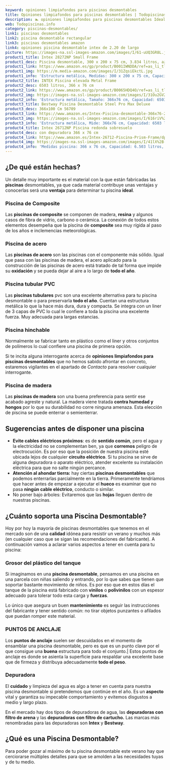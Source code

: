 ```yaml
---
keyword: opiniones limpiafondos para piscinas desmontables
title: Opiniones limpiafondos para piscinas desmontables | Todopiscinas.info
description: 🏊 opiniones limpiafondos para piscinas desmontables Ideales para este verano 2021. Aquí puedes comprar opiniones limpiafondos para piscinas desmontables y comparar con otras similares. No dejes escapar opiniones limpiafondos para piscinas desmontables a un precio realmente tentador.
web: Todopiscinas.info
category: piscinas-desmontables/
link1: piscinas desmontables
link2: piscina desmontable rectangular
link3: piscinas desmontables amazon
link4: opiniones piscina desmontable intex de 2.20 de largo
picture: https://images-na.ssl-images-amazon.com/images/I/61-uUQ3GR8L.jpg
product1_title: Intex 28272NP Small Frame
product1_desc: Piscina desmontable, 300 x 200 x 75 cm, 3.834 litros, azul
product1_link: https://www.amazon.es/gp/product/B001IWNDDA/ref=as_li_tl?ie=UTF8&camp=3638&creative=24630&creativeASIN=B001IWNDDA&linkCode=as2&tag=todopiscinas0e-21&linkId=25b9d647487c889cb6ef56ed63f50ca1
product1_img: https://m.media-amazon.com/images/I/31ZqsiEkctL.jpg
product1_info: 'Estructura metálica, Medidas: 300 x 200 x 75 cm, Capacidad: 3.834 litros, Para 6 personas (+ 6 años), Fácil montaje, Forma rectangular'
product2_title: INTEX Piscina elevada Metal Frame
product2_desc: 6503 litros, 366 x 76 cm
product2_link: https://www.amazon.es/gp/product/B0065HDQ4O/ref=as_li_tl?ie=UTF8&camp=3638&creative=24630&creativeASIN=B0065HDQ4O&linkCode=as2&tag=todopiscinas0e-21&linkId=ed2430e3ba564d3527ee103df33ed7b3
product2_img: https://images-na.ssl-images-amazon.com/images/I/31Ou2GV2SAL.jpg
product2_info: 'Estructura metálica, Tamaño: 366x76 cm, Capacidad: 6503 litros, Forma circular, De 4 a 7 personas (+6 años)'
product3_title: Bestway Piscina Desmontable Steel Pro Max Deluxe
product3_desc: 366x100 Cm 56709
product3_link: https://www.amazon.es/Intex-Piscina-desmontable-366x76-28210NP/dp/B0065HDQ4O?__mk_es_ES=%C3%85M%C3%85%C5%BD%C3%95%C3%91&crid=25UQGV9HG2INI&dchild=1&keywords=piscinas+desmontables&qid=1615854176&sprefix=piscinas+dem%2Caps%2C201&sr=8-5&linkCode=ll1&tag=todopiscinas0e-21&linkId=34f200977c6cbaab1f3f4d9ac0e64755&language=es_ES&ref_=as_li_ss_tl
product3_img: https://images-na.ssl-images-amazon.com/images/I/616riV%2BiY3L.jpg
product3_info: 'Estructura metálica, Mide: 366x76 cm, Capacidad: 6503 litros, De 4 a 7 personas mayores de 6 años, Forma circular, Tecnología Super-Tough'
product4_title: Intex 26712NP Piscina redonda sobresuelo
product4_desc: con depuradora 366 x 76 cm
product4_link: https://www.amazon.es/Intex-26712-Piscina-Prism-Frame/dp/B07FB823GL?__mk_es_ES=%C3%85M%C3%85%C5%BD%C3%95%C3%91&dchild=1&keywords=piscinas+desmontables+con+depuradora&qid=1615936418&sr=8-5&linkCode=ll1&tag=todopiscinas0e-21&linkId=d98699de7830cd471766fa1daa36de34&language=es_ES&ref_=as_li_ss_tl
product4_img: https://images-na.ssl-images-amazon.com/images/I/41lX%2B-YpibL.jpg
product4_info: 'Medidas piscina: 366 x 76 cm, Capacidad: 6.503 litros, Incluye depuradora de cartucha A, Lona resistente triple capa'
---
```



<brand-panel :title=product1_title :desc=product1_desc :img=product1_img :link=product1_link></brand-panel>


## ¿De qué  están hechas?

Un detalle muy importante es el material con la que están fabricadas las **piscinas** desmontables, ya que cada material contribuye unas ventajas y conocerlas  será una **ventaja** para determinar tu piscina **ideal**.


### Piscina de Composite

Las **piscinas de composite** se componen de madera, **resina** y algunos casos de fibra de vidrio, carbono o cerámica. La conexión de todos estos elementos desempeña que la piscina de **composite** sea muy rígida al paso de los años e inclemencias meteorológicas.


### Piscina de acero

Las **piscinas de acero** son las piscinas con el componente más sólido. Igual que pasa con las piscinas de madera, el acero aplicado para la construcción de las piscinas de acero está tratado de tal forma que impide su **oxidación** y se pueda dejar al aire a lo largo de **todo el año**.


### Piscina tubular PVC

Las **piscinas tubulares** pvc son una excelente alternativa para tu piscina desmontable o para preservarla **todo el año**. Cuentan una estructura metálica lo que la hace más dura, dura y compacta. Se integra con un liner de 3 capas de PVC lo cual le confiere a toda la piscina una excelente fuerza. Muy adecuada para largas estancias.


### Piscina hinchable

 Normalmente se fabricar tanto en plástico como el liner y otros conjuntos de polímeros lo cual confiere una piscina de primera opción.

Si te incita alguna interrogante acerca de **opiniones limpiafondos para piscinas desmontables** que no hemos sabido afrontar en concreto, estaremos vigilantes en el apartado de _Contacto_ para resolver cualquier interrogante.


### Piscina de madera

Las **piscinas de madera** son una buena preferencia para sentir ese acabado agreste y natural. La madera viene tratada **contra humedad y hongos** por lo que su durabilidad no corre ninguna amenaza. Esta elección de piscina se puede enterrar o semienterrar.


## Sugerencias antes de disponer una piscina



*   **Evite cables eléctricos próximos**: es de **sentido común**, pero el agua y la electricidad no se complementan ben, ya que **corremos** peligro de electrocución. Es por eso que la posición de nuestra piscina esté ubicada lejos de cualquier **circuito eléctrico**. Si tu piscina se sirve de alguna depuradora o aparato eléctrico, atender excelente su instalación eléctrica para que no salte ningún percance.
*   **Atención al ahondar tierra:** hay ciertas **piscinas desmontables** que podemos enterrarlas parcialmente en la tierra. Primeramente tendríamos que hacer antes de empezar a ejecutar el **hueco** es examinar que no pasa **ningún cable eléctrico**, conducto o similar.
*   No poner bajo árboles: Evitaremos que las **hojas** lleguen dentro de nuestras piscinas.


## ¿Cuánto soporta una Piscina Desmontable?

Hoy por hoy la mayoría de piscinas desmontables que tenemos en el mercado son de una **calidad** idónea para resistir un verano y muchos más (en cualquier caso que se sigan las recomendaciones del fabricante). A continuación vamos a aclarar varios aspectos a tener en cuenta para tu piscina:


### Grosor del plástico del tanque

Si imaginamos en una **piscina desmontable**, pensamos en una piscina en una parcela con niñas saliendo y entrando, por lo que sabes que tienen que soportar bastante movimiento de niños. Es por eso que en estos días el tanque de la piscina está fabricado con **vinilos** o **polivinilos** con un espesor adecuado para tolerar todo esta carga y **fuerzas**.

Lo único que asegura un	 buen **mantenimiento** es seguir las instrucciones del fabricante y tener sentido común: no tirar objetos punzantes o afilados que puedan romper este material.


### PUNTOS DE ANCLAJE

Los **puntos de anclaje** suelen ser descuidados en el momento de ensamblar una piscina desmontable, pero  es que es un punto clave por el que consigue una **buena** estructura para todo el conjunto.| Estos puntos de anclaje es donde se asienta la superficie para respaldar una excelente base que de firmeza y distribuya adecuadamente **todo el peso**.

<external-banner></external-banner>


<stats-list :link1=link1 :link2=link2 :link3=link3 :link4=link4 :category=category></stats-list>


### Depuradora

El **cuidado** y limpieza del agua es algo a tener en cuenta para nuestra piscina desmontable si pretendemos que continúe en el año. Es un **aspecto** vital y garantiza su impecable comportamiento y evitemos disgustos a medio y largo plazo.

En el mercado hay dos tipos de depuradoras de agua, las **depuradoras con filtro de arena** y  las **depuradoras** **con filtro de cartucho.** Las marcas más renombradas para las depuradoras son **Intex** y **Bestway**.
## ¿Qué es una Piscina Desmontable?



Para poder gozar al máximo de tu piscina desmontable este verano  hay que cerciorarse múltiples detalles para que se amolden a las necesidades tuyas y de tu medio.